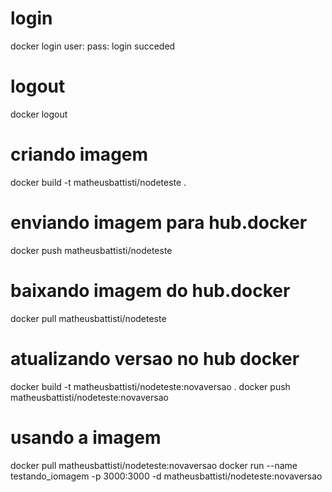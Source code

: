 # login
docker login
user:
pass:
login succeded

# logout
docker logout

# criando imagem
docker build -t matheusbattisti/nodeteste .

# enviando imagem para hub.docker
docker push matheusbattisti/nodeteste

# baixando imagem do hub.docker
docker pull matheusbattisti/nodeteste

# atualizando versao no hub docker
docker build -t matheusbattisti/nodeteste:novaversao .
docker push matheusbattisti/nodeteste:novaversao

# usando a imagem
docker pull matheusbattisti/nodeteste:novaversao
docker run --name testando_iomagem -p 3000:3000 -d matheusbattisti/nodeteste:novaversao

